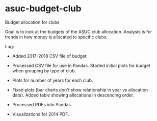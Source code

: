 # asuc-budget-club
Budget allocation for clubs

Goal is to look at the budgets of the ASUC club allocation. Analysis is for trends in how money is allocated to specific clubs.

Log:
- Added 2017-2018 CSV file of budget.

 - Processed CSV file for use in Pandas. Started initial plots for budget when grouping by type of club.

- Plots for number of years for each club.
  
- Fixed plots (bar charts don't show relationship in year vs allocation data). Added table showing allocations in descending order.

- Processed PDFs into Pandas.
  
- Visualizations for 2014 PDF.

